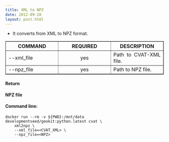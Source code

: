 ```yaml
---
title: XML to NPZ
date: 2012-09-28
layout: post.html
---
```


- It converts from XML to NPZ format.

<table border cellpadding="5">
	<tr>
		<th style="width: 30%;">COMMAND</th> 
        <th style="width: 30%;">REQUIRED</th> 
        <th style="width: 30%;">DESCRIPTION</th>
	</tr>
	<tr>
		<td style="text-align: justify; vertical-align: middle;">--xml_file</td> 
        <td style="text-align: center; vertical-align: middle;">yes</td>
        <td style="text-align: justify; vertical-align: middle;">Path to CVAT-XML file.</td>
	</tr>
	<tr>
		<td style="text-align: justify; vertical-align: middle;">--npz_file</td> 
        <td style="text-align: center; vertical-align: middle;">yes</td>
        <td style="text-align: justify; vertical-align: middle;">Path to NPZ file.</td>
	</tr>         
</table>

#### Return

**NPZ file** 

#### Command line:

```
docker run --rm -v ${PWD}:/mnt/data developmentseed/geokit:python.latest cvat \
    xml2npz \
    --xml_file=<CVAT_XML> \
    --npz_file=<NPZ>
```

